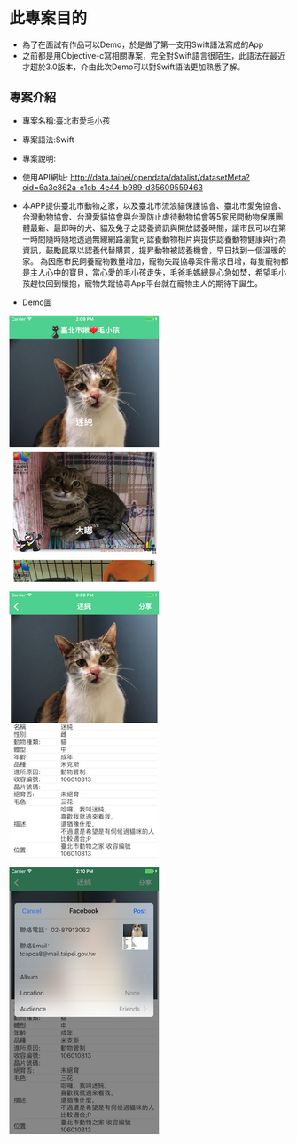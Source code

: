 # 此專案目的

* 為了在面試有作品可以Demo，於是做了第一支用Swift語法寫成的App
* 之前都是用Objective-c寫相關專案，完全對Swift語言很陌生，此語法在最近才趨於3.0版本，介由此次Demo可以對Swift語法更加熟悉了解。

## 專案介紹

 - 專案名稱:臺北市愛毛小孩
 - 專案語法:Swift
 - 專案說明:
  - 使用API網址:
 http://data.taipei/opendata/datalist/datasetMeta?oid=6a3e862a-e1cb-4e44-b989-d35609559463
  - 本APP提供臺北市動物之家，以及臺北市流浪貓保護協會、臺北市愛兔協會、台灣動物協會、台灣愛貓協會與台灣防止虐待動物協會等5家民間動物保護團體最新、最即時的犬、貓及兔子之認養資訊與開放認養時間，讓市民可以在第一時間隨時隨地透過無線網路瀏覽可認養動物相片與提供認養動物健康與行為資訊，鼓勵民眾以認養代替購買，提昇動物被認養機會，早日找到一個溫暖的家。
  為因應市民飼養寵物數量增加，寵物失蹤協尋案件需求日增，每隻寵物都是主人心中的寶貝，當心愛的毛小孩走失，毛爸毛媽總是心急如焚，希望毛小孩趕快回到懷抱，寵物失蹤協尋App平台就在寵物主人的期待下誕生。

 - Demo圖
 
 ![Master](/TaipeiAdoptionAnimal/a.png)

 ![Detail](/TaipeiAdoptionAnimal/b.png)

 ![share](/TaipeiAdoptionAnimal/c.png)
